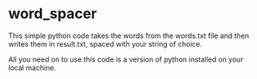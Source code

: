 # word_spacer

This simple python code takes the words from the words.txt file and then writes them in result.txt, spaced with your string of choice.

All you need on to use this code is a version of python installed on your local machine.
